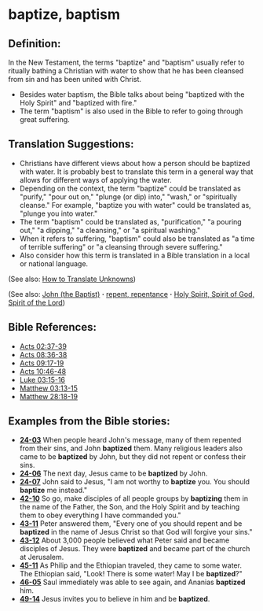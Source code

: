 # baptize, baptism #

## Definition: ##

In the New Testament, the terms "baptize" and "baptism" usually refer to ritually bathing a Christian with water to show that he has been cleansed from sin and has been united with Christ.

* Besides water baptism, the Bible talks about being "baptized with the Holy Spirit" and "baptized with fire."
* The term "baptism" is also used in the Bible to refer to going through great suffering.

## Translation Suggestions: ##

* Christians have different views about how a person should be baptized with water. It is probably best to translate this term in a general way that allows for different ways of applying the water.
* Depending on the context, the term "baptize" could be translated as "purify," "pour out on," "plunge (or dip) into," "wash," or "spiritually cleanse." For example, "baptize you with water" could be translated as, "plunge you into water."
* The term "baptism" could be translated as, "purification," "a pouring out," "a dipping," "a cleansing," or "a spiritual washing."
* When it refers to suffering, "baptism" could also be translated as "a time of terrible suffering" or "a cleansing through severe suffering."
* Also consider how this term is translated in a Bible translation in a local or national language.

(See also: [How to Translate Unknowns](https://git.door43.org/Door43/en-ta-translate-vol1/src/master/content/translate_unknown.md))

(See also: [John (the Baptist)](../other/johnthebaptist.md) **·** [repent, repentance](../kt/repent.md) **·** [Holy Spirit, Spirit of God, Spirit of the Lord](../kt/holyspirit.md))

## Bible References: ##

* [Acts 02:37-39](https://door43.org/en/bible/notes/act/02/37)
* [Acts 08:36-38](https://door43.org/en/bible/notes/act/08/36)
* [Acts 09:17-19](https://door43.org/en/bible/notes/act/09/17)
* [Acts 10:46-48](https://door43.org/en/bible/notes/act/10/46)
* [Luke 03:15-16](https://door43.org/en/bible/notes/luk/03/15)
* [Matthew 03:13-15](https://door43.org/en/bible/notes/mat/03/13)
* [Matthew 28:18-19](https://door43.org/en/bible/notes/mat/28/18)

## Examples from the Bible stories: ##

* __[24-03](https://door43.org/en/obs/notes/frames/24-03)__ When people heard John's message, many of them repented from their sins, and John __baptized__  them. Many religious leaders also came to be __baptized__  by John, but they did not repent or confess their sins.
* __[24-06](https://door43.org/en/obs/notes/frames/24-06)__ The next day, Jesus came to be __baptized__  by John.
* __[24-07](https://door43.org/en/obs/notes/frames/24-07)__ John said to Jesus, "I am not worthy to __baptize__  you. You should __baptize__  me instead."
* __[42-10](https://door43.org/en/obs/notes/frames/42-10)__ So go, make disciples of all people groups by __baptizing__  them in the name of the Father, the Son, and the Holy Spirit and by teaching them to obey everything I have commanded you."
* __[43-11](https://door43.org/en/obs/notes/frames/43-11)__ Peter answered them, "Every one of you should repent and be __baptized__  in the name of Jesus Christ so that God will forgive your sins."
* __[43-12](https://door43.org/en/obs/notes/frames/43-12)__ About 3,000 people believed what Peter said and became disciples of Jesus. They were __baptized__  and became part of the church at Jerusalem.
* __[45-11](https://door43.org/en/obs/notes/frames/45-11)__ As Philip and the Ethiopian traveled, they came to some water. The Ethiopian said, "Look! There is some water! May I be __baptized__?"
* __[46-05](https://door43.org/en/obs/notes/frames/46-05)__ Saul immediately was able to see again, and Ananias __baptized__  him.
* __[49-14](https://door43.org/en/obs/notes/frames/49-14)__ Jesus invites you to believe in him and be __baptized__.

